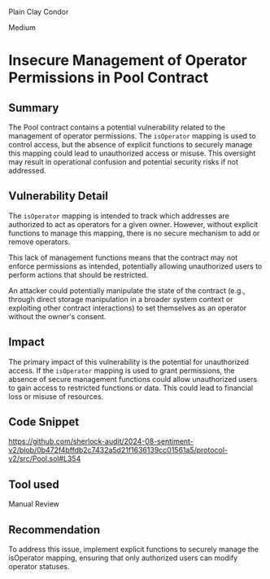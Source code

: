 Plain Clay Condor

Medium

# Insecure Management of Operator Permissions in Pool Contract

## Summary
The Pool contract contains a potential vulnerability related to the management of operator permissions. The `isOperator` mapping is used to control access, but the absence of explicit functions to securely manage this mapping could lead to unauthorized access or misuse. This oversight may result in operational confusion and potential security risks if not addressed.

## Vulnerability Detail
The `isOperator` mapping is intended to track which addresses are authorized to act as operators for a given owner. However, without explicit functions to manage this mapping, there is no secure mechanism to add or remove operators. 

This lack of management functions means that the contract may not enforce permissions as intended, potentially allowing unauthorized users to perform actions that should be restricted.


An attacker could potentially manipulate the state of the contract (e.g., through direct storage manipulation in a broader system context or exploiting other contract interactions) to set themselves as an operator without the owner's consent.

## Impact
The primary impact of this vulnerability is the potential for unauthorized access. If the `isOperator` mapping is used to grant permissions, the absence of secure management functions could allow unauthorized users to gain access to restricted functions or data. This could lead to financial loss or misuse of resources.

## Code Snippet
https://github.com/sherlock-audit/2024-08-sentiment-v2/blob/0b472f4bffdb2c7432a5d21f1636139cc01561a5/protocol-v2/src/Pool.sol#L354

## Tool used

Manual Review

## Recommendation
To address this issue, implement explicit functions to securely manage the isOperator mapping, ensuring that only authorized users can modify operator statuses.
